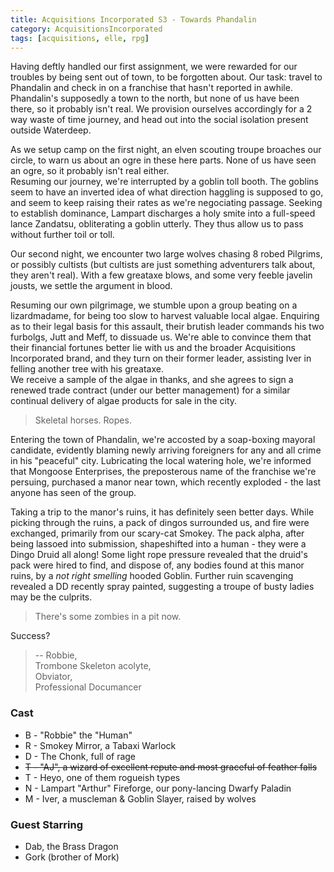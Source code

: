 ```yaml
---
title: Acquisitions Incorporated S3 - Towards Phandalin
category: AcquisitionsIncorporated
tags: [acquisitions, elle, rpg]
---
```


Having deftly handled our first assignment, we were rewarded for our troubles by being sent out of town, to be forgotten about.
Our task: travel to Phandalin and check in on a franchise that hasn't reported in awhile.
Phandalin's supposedly a town to the north, but none of us have been there, so it probably isn't real.
We provision ourselves accordingly for a 2 way waste of time journey, and head out into the social isolation present outside Waterdeep.

As we setup camp on the first night, an elven scouting troupe broaches our circle, to warn us about an ogre in these here parts.
None of us have seen an ogre, so it probably isn't real either.  
Resuming our journey, we're interrupted by a goblin toll booth.
The goblins seem to have an inverted idea of what direction haggling is supposed to go, and seem to keep raising their rates as we're negociating passage.
Seeking to establish dominance, Lampart discharges a holy smite into a full-speed lance Zandatsu, obliterating a goblin utterly.
They thus allow us to pass without further toil or toll.

Our second night, we encounter two large wolves chasing 8 robed Pilgrims, or possibly cultists (but cultists are just something adventurers talk about, they aren't real).
With a few greataxe blows, and some very feeble javelin jousts, we settle the argument in blood.

Resuming our own pilgrimage, we stumble upon a group beating on a lizardmadame, for being too slow to harvest valuable local algae. 
Enquiring as to their legal basis for this assault, their brutish leader commands his two furbolgs, Jutt and Meff, to dissuade us.
We're able to convince them that their financial fortunes better lie with us and the broader Acquisitions Incorporated brand,
and they turn on their former leader, assisting Iver in felling another tree with his greataxe.  
We receive a sample of the algae in thanks, and she agrees to sign a renewed trade contract (under our better management) for a similar continual delivery of algae products for sale in the city.

> Skeletal horses. Ropes.

Entering the town of Phandalin, we're accosted by a soap-boxing mayoral candidate, evidently blaming newly arriving foreigners for any and all crime in his "peaceful" city.
Lubricating the local watering hole, we're informed that Mongoose Enterprises, the preposterous name of the franchise we're persuing, purchased a manor near town,
which recently exploded - the last anyone has seen of the group.

Taking a trip to the manor's ruins, it has definitely seen better days. While picking through the ruins, a pack of dingos surrounded us, and fire were exchanged,
primarily from our scary-cat Smokey. The pack alpha, after being lassoed into submission, shapeshifted into a human - they were a Dingo Druid all along!
Some light rope pressure revealed that the druid's pack were hired to find, and dispose of, any bodies found at this manor ruins, by a _not right smelling_ hooded Goblin.
Further ruin scavenging revealed a DD recently spray painted, suggesting a troupe of busty ladies may be the culprits.

> There's some zombies in a pit now.

Success?



> -- Robbie,  
> Trombone Skeleton acolyte,  
> Obviator,  
> Professional Documancer

### Cast
* B - "Robbie" the "Human"
* R - Smokey Mirror, a Tabaxi Warlock
* D - The Chonk, full of rage
* ~~T - "AJ", a wizard of excellent repute and most graceful of feather falls~~
* T - Heyo, one of them rogueish types
* N - Lampart "Arthur" Fireforge, our pony-lancing Dwarfy Paladin
* M - Iver, a muscleman & Goblin Slayer, raised by wolves

### Guest Starring
* Dab, the Brass Dragon
* Gork (brother of Mork)
